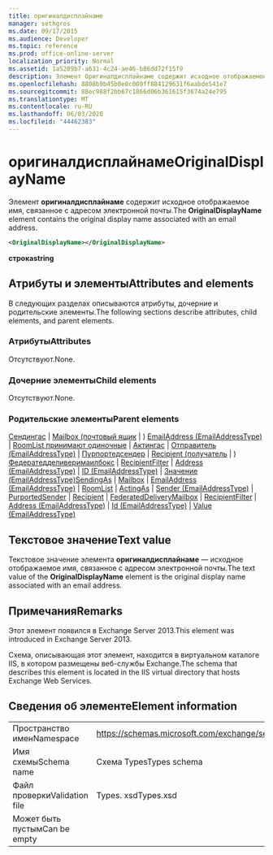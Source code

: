```yaml
---
title: оригиналдисплайнаме
manager: sethgros
ms.date: 09/17/2015
ms.audience: Developer
ms.topic: reference
ms.prod: office-online-server
localization_priority: Normal
ms.assetid: 1a5289b7-a631-4c24-ae46-b86dd72f15f9
description: Элемент Оригиналдисплайнаме содержит исходное отображаемое имя, связанное с адресом электронной почты.
ms.openlocfilehash: 8808b9b45b0e0c009ff884129631f6aabde541e7
ms.sourcegitcommit: 88ec988f2bb67c1866d06b361615f3674a24e795
ms.translationtype: MT
ms.contentlocale: ru-RU
ms.lasthandoff: 06/03/2020
ms.locfileid: "44462383"
---
```

# <a name="originaldisplayname"></a><span data-ttu-id="20f63-103">оригиналдисплайнаме</span><span class="sxs-lookup"><span data-stu-id="20f63-103">OriginalDisplayName</span></span>

<span data-ttu-id="20f63-104">Элемент **оригиналдисплайнаме** содержит исходное отображаемое имя, связанное с адресом электронной почты.</span><span class="sxs-lookup"><span data-stu-id="20f63-104">The **OriginalDisplayName** element contains the original display name associated with an email address.</span></span> 
  
```XML
<OriginalDisplayName></OriginalDisplayName>
```

 <span data-ttu-id="20f63-105">**строка**</span><span class="sxs-lookup"><span data-stu-id="20f63-105">**string**</span></span>
## <a name="attributes-and-elements"></a><span data-ttu-id="20f63-106">Атрибуты и элементы</span><span class="sxs-lookup"><span data-stu-id="20f63-106">Attributes and elements</span></span>

<span data-ttu-id="20f63-107">В следующих разделах описываются атрибуты, дочерние и родительские элементы.</span><span class="sxs-lookup"><span data-stu-id="20f63-107">The following sections describe attributes, child elements, and parent elements.</span></span>
  
### <a name="attributes"></a><span data-ttu-id="20f63-108">Атрибуты</span><span class="sxs-lookup"><span data-stu-id="20f63-108">Attributes</span></span>

<span data-ttu-id="20f63-109">Отсутствуют.</span><span class="sxs-lookup"><span data-stu-id="20f63-109">None.</span></span>
  
### <a name="child-elements"></a><span data-ttu-id="20f63-110">Дочерние элементы</span><span class="sxs-lookup"><span data-stu-id="20f63-110">Child elements</span></span>

<span data-ttu-id="20f63-111">Отсутствуют.</span><span class="sxs-lookup"><span data-stu-id="20f63-111">None.</span></span>
  
### <a name="parent-elements"></a><span data-ttu-id="20f63-112">Родительские элементы</span><span class="sxs-lookup"><span data-stu-id="20f63-112">Parent elements</span></span>

<span data-ttu-id="20f63-113">[Сендингас](sendingas.md)  |  [Mailbox (почтовый ящик](mailbox.md)  |  ) [EmailAddress (EmailAddressType)](emailaddress-emailaddresstype.md)  |  [RoomList принимают одиночные](roomlist.md)  |  [Актингас](actingas.md)  |  [Отправитель (EmailAddressType)](sender-emailaddresstype.md)  |  [Пурпортедсендер](purportedsender.md)  |  [Recipient (получатель](recipient.md)  |  ) [Федератедделиверимаилбокс](federateddeliverymailbox.md)  |  [RecipientFilter](recipientfilter.md)  |  [Address (EmailAddressType)](address-emailaddresstype.md)  |  [ID (EmailAddressType)](id-emailaddresstype.md)  |  [Значение (EmailAddressType)](value-emailaddresstype.md)</span><span class="sxs-lookup"><span data-stu-id="20f63-113">[SendingAs](sendingas.md) | [Mailbox](mailbox.md) | [EmailAddress (EmailAddressType)](emailaddress-emailaddresstype.md) | [RoomList](roomlist.md) | [ActingAs](actingas.md) | [Sender (EmailAddressType)](sender-emailaddresstype.md) | [PurportedSender](purportedsender.md) | [Recipient](recipient.md) | [FederatedDeliveryMailbox](federateddeliverymailbox.md) | [RecipientFilter](recipientfilter.md) | [Address (EmailAddressType)](address-emailaddresstype.md) | [Id (EmailAddressType)](id-emailaddresstype.md) | [Value (EmailAddressType)](value-emailaddresstype.md)</span></span>
  
## <a name="text-value"></a><span data-ttu-id="20f63-114">Текстовое значение</span><span class="sxs-lookup"><span data-stu-id="20f63-114">Text value</span></span>

<span data-ttu-id="20f63-115">Текстовое значение элемента **оригиналдисплайнаме** — исходное отображаемое имя, связанное с адресом электронной почты.</span><span class="sxs-lookup"><span data-stu-id="20f63-115">The text value of the **OriginalDisplayName** element is the original display name associated with an email address.</span></span> 
  
## <a name="remarks"></a><span data-ttu-id="20f63-116">Примечания</span><span class="sxs-lookup"><span data-stu-id="20f63-116">Remarks</span></span>

<span data-ttu-id="20f63-117">Этот элемент появился в Exchange Server 2013.</span><span class="sxs-lookup"><span data-stu-id="20f63-117">This element was introduced in Exchange Server 2013.</span></span>
  
<span data-ttu-id="20f63-118">Схема, описывающая этот элемент, находится в виртуальном каталоге IIS, в котором размещены веб-службы Exchange.</span><span class="sxs-lookup"><span data-stu-id="20f63-118">The schema that describes this element is located in the IIS virtual directory that hosts Exchange Web Services.</span></span>
  
## <a name="element-information"></a><span data-ttu-id="20f63-119">Сведения об элементе</span><span class="sxs-lookup"><span data-stu-id="20f63-119">Element information</span></span>

|||
|:-----|:-----|
|<span data-ttu-id="20f63-120">Пространство имен</span><span class="sxs-lookup"><span data-stu-id="20f63-120">Namespace</span></span>  <br/> |https://schemas.microsoft.com/exchange/services/2006/types  <br/> |
|<span data-ttu-id="20f63-121">Имя схемы</span><span class="sxs-lookup"><span data-stu-id="20f63-121">Schema name</span></span>  <br/> |<span data-ttu-id="20f63-122">Схема Types</span><span class="sxs-lookup"><span data-stu-id="20f63-122">Types schema</span></span>  <br/> |
|<span data-ttu-id="20f63-123">Файл проверки</span><span class="sxs-lookup"><span data-stu-id="20f63-123">Validation file</span></span>  <br/> |<span data-ttu-id="20f63-124">Types. xsd</span><span class="sxs-lookup"><span data-stu-id="20f63-124">Types.xsd</span></span>  <br/> |
|<span data-ttu-id="20f63-125">Может быть пустым</span><span class="sxs-lookup"><span data-stu-id="20f63-125">Can be empty</span></span>  <br/> ||
   

